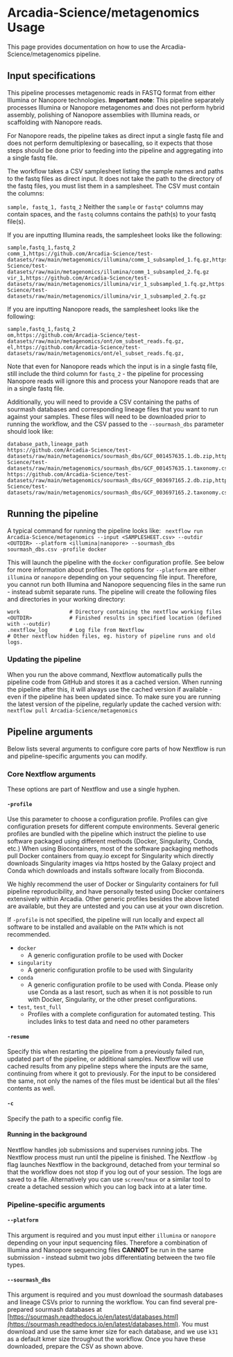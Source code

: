 # Arcadia-Science/metagenomics Usage

This page provides documentation on how to use the Arcadia-Science/metagenomics pipeline.

## Input specifications

This pipeline processes metagenomic reads in FASTQ format from either Illumina or Nanopore technologies. **Important note**: This pipeline separately processes Illumina or Nanopore metagenomes and does not perform hybrid assembly, polishing of Nanopore assemblies with Illumina reads, or scaffolding with Nanopore reads.

For Nanopore reads, the pipeline takes as direct input a single fastq file and does not perform demultiplexing or basecalling, so it expects that those steps should be done prior to feeding into the pipeline and aggregating into a single fastq file.

The workflow takes a CSV samplesheet listing the sample names and paths to the fastq files as direct input. It does not take the path to the directory of the fastq files, you must list them in a samplesheet. The CSV must contain the columns:

`sample, fastq_1, fastq_2`
Neither the `sample` or `fastq*` columns may contain spaces, and the `fastq` columns contains the path(s) to your fastq file(s).

If you are inputting Illumina reads, the samplesheet looks like the following:

```
sample,fastq_1,fastq_2
comm_1,https://github.com/Arcadia-Science/test-datasets/raw/main/metagenomics/illumina/comm_1_subsampled_1.fq.gz,https://github.com/Arcadia-Science/test-datasets/raw/main/metagenomics/illumina/comm_1_subsampled_2.fq.gz
vir_1,https://github.com/Arcadia-Science/test-datasets/raw/main/metagenomics/illumina/vir_1_subsampled_1.fq.gz,https://github.com/Arcadia-Science/test-datasets/raw/main/metagenomics/illumina/vir_1_subsampled_2.fq.gz
```

If you are inputting Nanopore reads, the samplesheet looks like the following:

```
sample,fastq_1,fastq_2
om,https://github.com/Arcadia-Science/test-datasets/raw/main/metagenomics/ont/om_subset_reads.fq.gz,
el,https://github.com/Arcadia-Science/test-datasets/raw/main/metagenomics/ont/el_subset_reads.fq.gz,
```

Note that even for Nanopore reads which the input is in a single fastq file, still include the third column for `fastq_2` - the pipeline for processing Nanopore reads will ignore this and process your Nanopore reads that are in a single fastq file.

Additionally, you will need to provide a CSV containing the paths of sourmash databases and corresponding lineage files that you want to run against your samples. These files will need to be downloaded prior to running the workflow, and the CSV passed to the `--sourmash_dbs` parameter should look like:

```
database_path,lineage_path
https://github.com/Arcadia-Science/test-datasets/raw/main/metagenomics/sourmash_dbs/GCF_001457635.1.db.zip,https://github.com/Arcadia-Science/test-datasets/raw/main/metagenomics/sourmash_dbs/GCF_001457635.1.taxonomy.csv
https://github.com/Arcadia-Science/test-datasets/raw/main/metagenomics/sourmash_dbs/GCF_003697165.2.db.zip,https://github.com/Arcadia-Science/test-datasets/raw/main/metagenomics/sourmash_dbs/GCF_003697165.2.taxonomy.csv
```

## Running the pipeline

A typical command for running the pipeline looks like:
` nextflow run Arcadia-Science/metagenomics --input <SAMPLESHEET.csv> --outdir <OUTDIR> --platform <illumina|nanopore> --sourmash_dbs sourmash_dbs.csv -profile docker`

This will launch the pipeline with the `docker` configuration profile. See below for more information about profiles. The options for `--platform` are either `illumina` or `nanopore` depending on your sequencing file input. Therefore, you cannot run both Illumina and Nanopore sequencing files in the same run - instead submit separate runs. The pipeline will create the following files and directories in your working directory:

```
work                # Directory containing the nextflow working files
<OUTDIR>            # Finished results in specified location (defined with --outdir)
.nextflow_log       # Log file from Nextflow
# Other nextflow hidden files, eg. history of pipeline runs and old logs.
```

### Updating the pipeline

When you run the above command, Nextflow automatically pulls the pipeline code from GitHub and stores it as a cached version. When running the pipeline after this, it will always use the cached version if available - even if the pipeline has been updated since. To make sure you are running the latest version of the pipeline, regularly update the cached version with:
`nextflow pull Arcadia-Science/metagenomics`

## Pipeline arguments

Below lists several arguments to configure core parts of how Nextflow is run and pipeline-specific arguments you can modify.

### Core Nextflow arguments

These options are part of Nextflow and use a single hyphen.

#### `-profile`

Use this parameter to choose a configuration profile. Profiles can give configuration presets for different compute environments. Several generic profiles are bundled with the pipeline which instruct the pieline to use software packaged using different methods (Docker, Singularity, Conda, etc.) When using Biocontainers, most of the software packaging methods pull Docker containers from quay.io except for Singularity which directly downloads Singularity images via https hosted by the Galaxy project and Conda which downloads and installs software locally from Bioconda.

We highly recommend the user of Docker or Singularity containers for full pipeline reproducibility, and have personally tested using Docker containers extensively within Arcadia. Other generic profiles besides the above listed are available, but they are untested and you can use at your own discretion.

If `-profile` is not specified, the pipeline will run locally and expect all software to be installed and available on the `PATH` which is not recommended.

- `docker`
  - A generic configuration profile to be used with Docker
- `singularity`
  - A generic configuration profile to be used with Singularity
- `conda`
  - A generic configuration profile to be used with Conda. Please only use Conda as a last resort, such as when it is not possible to run with Docker, Singularity, or the other preset configurations.
- `test`, `test_full`
  - Profiles with a complete configuration for automated testing. This includes links to test data and need no other parameters

#### `-resume`

Specify this when restarting the pipeline from a previously failed run, updated part of the pipeline, or additional samples. Nextflow will use cached results from any pipeline steps where the inputs are the same, continuing from where it got to previously. For the input to be considered the same, not only the names of the files must be identical but all the files' contents as well.

#### `-c`

Specify the path to a specific config file.

#### Running in the background

Nextflow handles job submissions and supervises running jobs. The Nextflow process must run until the pipeline is finished. The Nextflow `-bg` flag launches Nextflow in the background, detached from your terminal so that the workflow does not stop if you log out of your session. The logs are saved to a file. Alternatively you can use `screen`/`tmux` or a similar tool to create a detached session which you can log back into at a later time.

### Pipeline-specific arguments

#### `--platform`

This argument is required and you must input either `illumina` or `nanopore` depending on your input sequencing files. Therefore a combination of Illumina and Nanopore sequencing files **CANNOT** be run in the same submission - instead submit two jobs differentiating between the two file types.

#### `--sourmash_dbs`

This argument is required and you must download the sourmash databases and lineage CSVs prior to running the workflow. You can find several pre-prepared sourmash databases at [https://sourmash.readthedocs.io/en/latest/databases.html](https://sourmash.readthedocs.io/en/latest/databases.html). You must download and use the same kmer size for each database, and we use `k31` as a default kmer size throughout the workflow. Once you have these downloaded, prepare the CSV as shown above.
